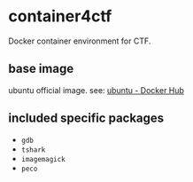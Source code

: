 # container4ctf

Docker container environment for CTF.

## base image

ubuntu official image. see: [ubuntu \- Docker Hub](https://hub.docker.com/_/ubuntu/)

## included specific packages

- `gdb`
- `tshark`
- `imagemagick`
- `peco`
